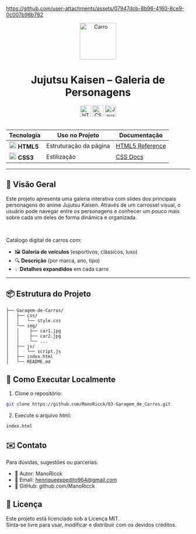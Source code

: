 https://github.com/user-attachments/assets/07947dcb-8b96-4160-8ce9-0c007b96b782

<div align="center">
  <img src="https://github.com/user-attachments/assets/39db7751-2b64-4833-999a-bec92a6a5e0d" alt="Carro" height="100">
</div>
<h1 align="center">  
  Jujutsu Kaisen – Galeria de Personagens
</h1>  

<div align="center">  
  <img src="https://img.shields.io/badge/HTML5-Estrutura-orange?logo=html5&style=for-the-badge" alt="HTML5" height="30">  
  <img src="https://img.shields.io/badge/CSS3-Estilo-blue?logo=css3&style=for-the-badge" alt="CSS3" height="30">  
  <img src="https://img.shields.io/badge/JavaScript-Interatividade-yellow?logo=javascript&style=for-the-badge" alt="JavaScript" height="30">  
</div>  

<br>  

<div align="center">  

| Tecnologia | Uso no Projeto | Documentação |  
|------------|----------------|--------------|  
| <img src="https://www.w3.org/html/logo/downloads/HTML5_Badge_256.png" width="20"> **HTML5** | Estruturação da página | [HTML5 Reference](https://developer.mozilla.org/pt-BR/docs/Web/HTML) |  
| <img src="https://cdn-icons-png.flaticon.com/512/732/732190.png" width="20"> **CSS3** | Estilização | [CSS Docs](https://developer.mozilla.org/pt-BR/docs/Web/CSS) |  

</div>  

---  

## 🌟 Visão Geral  

Este projeto apresenta uma galeria interativa com slides dos principais personagens do anime Jujutsu Kaisen. Através de um carrossel visual, o usuário pode navegar entre os personagens e conhecer um pouco mais sobre cada um deles de forma dinâmica e organizada.

<br>

Catálogo digital de carros com:  
- 🖼️ **Galeria de veículos** (esportivos, clássicos, luxo)  
- 🔍 **Descrição** (por marca, ano, tipo)  
- 💡 **Detalhes expandidos** em cada carro  

---  


## 📦 Estrutura do Projeto  

```tree
├── Garagem-de-Carros/
│   ├── css/
│   │   └── style.css
│   └── img/
│   │    ├── car1.jpg
│   │    ├── car2.jpg
│   │    └── ...
│   ├── js/
│   │   └── script.js
│   ├── index.html
│   └── README.md

```


## 🚀 Como Executar Localmente

1. Clone o repositório:
```bash
git clone https://github.com/ManoRicck/03-Garagem_de_Carros.git
```
2. Execute o arquivo html:
```bash
index.html
```


## ✉️ Contato

Para dúvidas, sugestões ou parcerias:

- 👤 Autor: ManoRicck
- 📧 Email: henriqueexpedito964@gmail.com
- 🧠 GitHub: github.com/ManoRicck

## 📄 Licença

Este projeto está licenciado sob a Licença MIT.<br>
Sinta-se livre para usar, modificar e distribuir com os devidos créditos.
